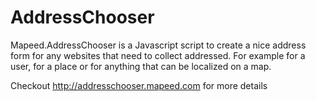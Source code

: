 AddressChooser
==============

Mapeed.AddressChooser is a Javascript script to create a nice address form for any websites that need to collect addressed. For example for a user, for a place or for anything that can be localized on a map.


Checkout <a href="http://addresschooser.mapeed.com/">http://addresschooser.mapeed.com</a> for more details
